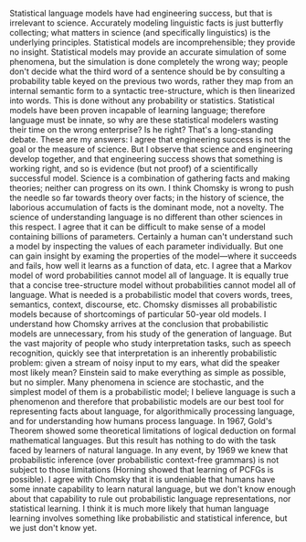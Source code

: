 Statistical language models have had engineering success, but that is irrelevant to science.
Accurately modeling linguistic facts is just butterfly collecting; what matters in science (and specifically linguistics) is the underlying principles.
Statistical models are incomprehensible; they provide no insight.
Statistical models may provide an accurate simulation of some phenomena, but the simulation is done completely the wrong way; people don't decide what the third word of a sentence should be by consulting a probability table keyed on the previous two words, rather they map from an internal semantic form to a syntactic tree-structure, which is then linearized into words. This is done without any probability or statistics.
Statistical models have been proven incapable of learning language; therefore language must be innate, so why are these statistical modelers wasting their time on the wrong enterprise?
Is he right? That's a long-standing debate. These are my answers:
I agree that engineering success is not the goal or the measure of science. But I observe that science and engineering develop together, and that engineering success shows that something is working right, and so is evidence (but not proof) of a scientifically successful model.
Science is a combination of gathering facts and making theories; neither can progress on its own. I think Chomsky is wrong to push the needle so far towards theory over facts; in the history of science, the laborious accumulation of facts is the dominant mode, not a novelty. The science of understanding language is no different than other sciences in this respect.
I agree that it can be difficult to make sense of a model containing billions of parameters. Certainly a human can't understand such a model by inspecting the values of each parameter individually. But one can gain insight by examing the properties of the model—where it succeeds and fails, how well it learns as a function of data, etc.
I agree that a Markov model of word probabilities cannot model all of language. It is equally true that a concise tree-structure model without probabilities cannot model all of language. What is needed is a probabilistic model that covers words, trees, semantics, context, discourse, etc. Chomsky dismisses all probabilistic models because of shortcomings of particular 50-year old models. I understand how Chomsky arrives at the conclusion that probabilistic models are unnecessary, from his study of the generation of language. But the vast majority of people who study interpretation tasks, such as speech recognition, quickly see that interpretation is an inherently probabilistic problem: given a stream of noisy input to my ears, what did the speaker most likely mean? Einstein said to make everything as simple as possible, but no simpler. Many phenomena in science are stochastic, and the simplest model of them is a probabilistic model; I believe language is such a phenomenon and therefore that probabilistic models are our best tool for representing facts about language, for algorithmically processing language, and for understanding how humans process language.
In 1967, Gold's Theorem showed some theoretical limitations of logical deduction on formal mathematical languages. But this result has nothing to do with the task faced by learners of natural language. In any event, by 1969 we knew that probabilistic inference (over probabilistic context-free grammars) is not subject to those limitations (Horning showed that learning of PCFGs is possible). I agree with Chomsky that it is undeniable that humans have some innate capability to learn natural language, but we don't know enough about that capability to rule out probabilistic language representations, nor statistical learning. I think it is much more likely that human language learning involves something like probabilistic and statistical inference, but we just don't know yet.
